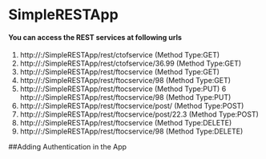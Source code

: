 # SimpleRESTApp
#### You can access the REST services at following urls
1. http://<server-host>:<server-port>/SimpleRESTApp/rest/ctofservice      		(Method Type:GET)
2. http://<server-host>:<server-port>/SimpleRESTApp/rest/ctofservice/36.99      (Method Type:GET)
3. http://<server-host>:<server-port>/SimpleRESTApp/rest/ftocservice      		(Method Type:GET)
4. http://<server-host>:<server-port>/SimpleRESTApp/rest/ftocservice/98     	(Method Type:GET)
5. http://<server-host>:<server-port>/SimpleRESTApp/rest/ftocservice      		(Method Type:PUT)
6  http://<server-host>:<server-port>/SimpleRESTApp/rest/ftocservice/98      	(Method Type:PUT)
7. http://<server-host>:<server-port>/SimpleRESTApp/rest/ftocservice/post/		(Method Type:POST)
8. http://<server-host>:<server-port>/SimpleRESTApp/rest/ftocservice/post/22.3	(Method Type:POST)
9. http://<server-host>:<server-port>/SimpleRESTApp/rest/ftocservice      		(Method Type:DELETE)
10. http://<server-host>:<server-port>/SimpleRESTApp/rest/ftocservice/98      	(Method Type:DELETE)

##Adding Authentication in the App

